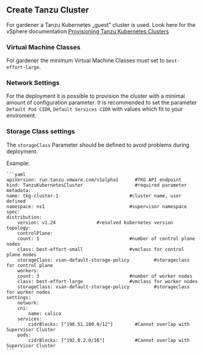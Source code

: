 
## Create Tanzu Cluster

For gardener a Tanzu Kubernetes „guest” cluster is used. Look here for the vSphere documentation [Provisioning Tanzu Kubernetes Clusters](https://docs.vmware.com/en/VMware-vSphere/7.0/vmware-vsphere-with-tanzu/GUID-2597788E-2FA4-420E-B9BA-9423F8F7FD9F.html)

### Virtual Machine Classes
For gardener the minimum Virtual Machine Classes must set to `best-effort-large`.
### Network Settings
For the deployment it is possible to provision the cluster with a minimal amount of configuration parameter. It is recommended to set the parameter `Default Pod CIDR`, `Default Services CIDR` with values which fit to your enviroment.

### Storage Class settings
The `storageClass` Parameter should be defined to avoid problems during deployment. 

  Example:

    ```yaml
    apiVersion: run.tanzu.vmware.com/v1alpha1      #TKG API endpoint
    kind: TanzuKubernetesCluster                   #required parameter
    metadata:
    name: tkg-cluster-1                          #cluster name, user defined
    namespace: ns1                               #supervisor namespace
    spec:
    distribution:
        version: v1.24				 #resolved kubernetes version
    topology:
        controlPlane:
        count: 1                                 #number of control plane nodes
        class: best-effort-small                 #vmclass for control plane nodes
        storageClass: vsan-default-storage-policy         #storageclass for control plane
        workers:
        count: 3                                 #number of worker nodes
        class: best-effort-large                 #vmclass for worker nodes
        storageClass: vsan-default-storage-policy         #storageclass for worker nodes
    settings:
        network:
        cni:
            name: calico
        services:
            cidrBlocks: ["198.51.100.0/12"]        #Cannot overlap with Supervisor Cluster
        pods:
            cidrBlocks: ["192.0.2.0/16"]           #Cannot overlap with Supervisor Cluster
    ```
